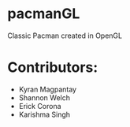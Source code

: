 # pacmanGL
Classic Pacman created in OpenGL

# Contributors:
- Kyran Magpantay
- Shannon Welch
- Erick Corona
- Karishma Singh
